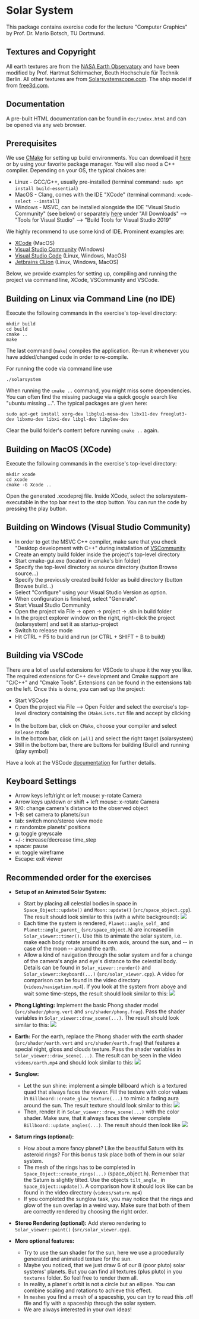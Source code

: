 Solar System
============

This package contains exercise code for the lecture "Computer Graphics" by Prof. Dr. Mario Botsch, TU Dortmund.

Textures and Copyright
----------------------

All earth textures are from the [NASA Earth Observatory](http://earthobservatory.nasa.gov/Features/BlueMarble/) and have been modified by Prof. Hartmut Schirmacher, Beuth Hochschule für Technik Berlin. All other textures are from [Solarsystemscope.com](https://www.solarsystemscope.com/textures/). The ship model if from [free3d.com](https://free3d.com).


Documentation
-------------

A pre-built HTML documentation can be found in `doc/index.html` and can be opened via any web browser.


Prerequisites
-------------

We use [CMake](www.cmake.org) for setting up build environments. You can download it [here](https://cmake.org/download/) or by using your favorite package manager.
You will also need a C++ compiler. Depending on your OS, the typical choices are:

  * Linux - GCC/G++, usually pre-installed (terminal command: `sudo apt install build-essential`)
  * MacOS - Clang, comes with the IDE "XCode" (terminal command: `xcode-select --install`)
  * Windows - MSVC, can be installed alongside the IDE "Visual Studio Community" (see below) or separately [here](https://visualstudio.microsoft.com/downloads/#other) under "All Downloads" --> "Tools for Visual Studio" --> "Build Tools for Visual Studio 2019"

We highly recommend to use some kind of IDE. Prominent examples are:
 
 - [XCode](https://developer.apple.com/xcode/) (MacOS) 
 - [Visual Studio Community](https://visualstudio.microsoft.com/de/vs/community/) (Windows)
 - [Visual Studio Code](https://code.visualstudio.com/) (Linux, Windows, MacOS)
 - [Jetbrains CLion](https://www.jetbrains.com/de-de/clion/) (Linux, Windows, MacOS)
 
Below, we provide examples for setting up, compiling and running the project via command line, XCode, VSCommunity and VSCode.


Building on Linux via Command Line (no IDE)
-------------------------------------------

Execute the following commands in the exercise's top-level directory:

    mkdir build
    cd build
    cmake ..
    make

The last command (`make`) compiles the application. Re-run it whenever you have added/changed code in order to re-compile.

For running the code via command line use

    ./solarsystem
    
When running the `cmake ..` command, you might miss some dependencies. You can often find the missing package via a quick google search like "ubuntu missing ...".
The typical packages are given here:
    
    sudo apt-get install xorg-dev libglu1-mesa-dev libx11-dev freeglut3-dev libxmu-dev libxi-dev libgl-dev libglew-dev

Clear the build folder's content before running `cmake ..` again. 


Building on MacOS (XCode)
--------------------------

Execute the following commands in the exercise's top-level directory:

    mkdir xcode
    cd xcode
    cmake -G Xcode ..

Open the generated .xcodeproj file. Inside XCode, select the solarsystem-executable in the top bar next to the stop button. You can run the code by pressing the play button.


Building on Windows (Visual Studio Community) 
---------------------------------------------

* In order to get the MSVC C++ compiler, make sure that you check "Desktop development with C++" during installation of [VSCommunity](https://visualstudio.microsoft.com/de/vs/community/)
* Create an empty build folder inside the project's top-level directory
* Start cmake-gui.exe (located in cmake's bin folder)
* Specify the top-level directory as source directory (button Browse source...)
* Specify the previously created build folder as build directory (button Browse build...)
* Select "Configure" using your Visual Studio Version as option.
* When configuration is finished, select "Generate".
* Start Visual Studio Community
* Open the project via File -> open -> project -> .sln in build folder
* In the project explorer window on the right, right-click the project (solarsystem) and set it as startup-project
* Switch to release mode
* Hit CTRL + F5 to build and run (or CTRL + SHIFT + B to build)


Building via VSCode
-------------------

There are a lot of useful extensions for VSCode to shape it the way you like.
The required extensions for C++ development and Cmake support are "C/C++" and "Cmake Tools". Extensions can be found in the extensions tab on the left.
Once this is done, you can set up the project:

 * Start VSCode
 * Open the project via File --> Open Folder and select the exercise's top-level directory containing the `CMakeLists.txt` file and accept by clicking `OK`
 * In the bottom bar, click on `CMake`, choose your compiler and select `Release` mode
 * In the bottom bar, click on  `[all]` and select the right target (solarsystem)
 * Still in the bottom bar, there are buttons for building (Build) and running (play symbol)

Have a look at the VSCode [documentation](https://code.visualstudio.com/docs/cpp/introvideos-cpp) for further details. 


Keyboard Settings
-----------------
  * Arrow keys left/right or left mouse: 	y-rotate Camera
  * Arrow keys up/down or shift + left mouse: 	x-rotate Camera
  * 9/0:					change camera's distance to the observed object
  * 1-8:					set camera to planets/sun
  * tab:					switch mono/stereo view mode
  * r:						randomize planets' positions
  * g:						toggle greyscale
  * +/-:					increase/decrease time_step
  * space:					pause 
  * w:						toggle wireframe
  * Escape:					exit viewer
  

Recommended order for the exercises
-----------------------------------

* **Setup of an Animated Solar System:**
  * Start by placing all celestial bodies in space in `Space_Object::update()` and `Moon::update()` (`src/space_object.cpp`). The result should look similar to this (with a white background):
    ![](planet_system_initial.png)
  * Each time the system is rendered, `Planet::angle_self_` and `Planet::angle_parent_` (`src/space_object.h`) are increased in `Solar_viewer::timer()`. Use this to animate the solar system, i.e. make each body rotate around its own axis, around the sun, and -- in case of the moon -- around the earth. 
  * Allow a kind of navigation through the solar system and for a change of the camera's angle and eye's distance to the celestial body. Details can be found in `Solar_viewer::render()` and `Solar_viewer::keyboard(...)` (`src/solar_viewer.cpp`).
A video for comparison can be found in the video directory (`videos/navigation.mp4`). If you look at the system from above and wait some time-steps, the result should look similar to this:
  ![](planet_system_rotating.png)

* **Phong Lighting:**
  Implement the basic Phong shader model (`src/shader/phong.vert` and `src/shader/phong.frag`). Pass the shader variables in `Solar_viewer::draw_scene(...)`. The result should look similar to this:
  ![](venus_phong_shading.png)

* **Earth:**
  For the earth, replace the Phong shader with the earth shader (`src/shader/earth.vert` and `src/shader/earth.frag`) that features a special night, gloss and clouds texture. Pass the shader variables in `Solar_viewer::draw_scene(...)`. The result can be seen in the video `videos/earth.mp4` and should look similar to this:
  ![](earth_final.png)

* **Sunglow:**
  * Let the sun shine: implement a simple billboard which is a textured quad that always faces the viewer. Fill the texture with color values in `Billboard::create_glow_texture(...)` to mimic a fading aura around the sun. The result texture should look similar to this:
    ![](sunglow.png)
  * Then, render it in `Solar_viewer::draw_scene(...)` with the color shader. Make sure, that it always faces the viewer complete `Billboard::update_angles(...)`. The result should then look like
  ![](sun_billboard.png)

* **Saturn rings (optional):**
  * How about a more fancy planet? Like the beautiful Saturn with its asteroid rings? For this bonus task place both of them in our solar system.
  * The mesh of the rings has to be completed in `Space_Object::create_rings(...)` (space_object.h). Remember that the Saturn is slightly tilted. Use the objects `tilt_angle_` in `Space_Object::update()`. A comparison how it should look like can be found in the video directory (`videos/saturn.mp4`)
  * If you completed the sunglow task, you may notice that the rings and glow of the sun overlap in a weird way. Make sure that both of them are correctly rendered by choosing the right order.

* **Stereo Rendering (optional):**
  Add stereo rendering to `Solar_viewer::paint()` (`src/solar_viewer.cpp`).


* **More optional features:**
   - Try to use the sun shader for the sun, here we use a procedurally generated and animated texture for the sun.
   - Maybe you noticed, that we just draw 6 of our 8 (poor pluto) solar systems' planets. But you can find all textures (plus pluto) in you `textures` folder. So feel free to render them all.
   - In reality, a planet's orbit is not a circle but an ellipse. You can combine scaling and rotations to achieve this effect.
   - In `meshes` you find a mesh of a spaceship, you can try to read this .off file and fly with a spaceship through the solar system.
   - We are always interested in your own ideas!

